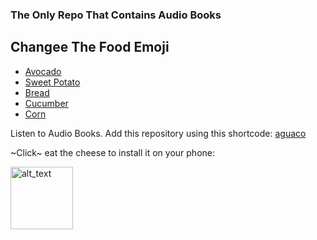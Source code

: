 ### The Only Repo That Contains Audio Books
## Changee The Food Emoji
- [Avocado](/README.md)
- [Sweet Potato](/README.yam.md)
- [Bread](/README.bread.md)
- [Cucumber](/README.cucumber.md)
- [Corn](/README.corn.md)

Listen to Audio Books. Add this repository using this shortcode: [aguaco](https://raw.githubusercontent.com/KillerDogeEmpire/avocado-extensions/builds/repo.json)

~Click~ eat the cheese to install it on your phone:

[<img alt="alt_text" width="100px" src="https://discordapp.com/assets/6697e53b3d3854090dd31a0b536855a7.svg"/>](https://self-similarity.github.io/http-protocol-redirector?r=cloudstreamrepo://raw.githubusercontent.com/KillerDogeEmpire/avocado-extensions/builds/repo.json)

